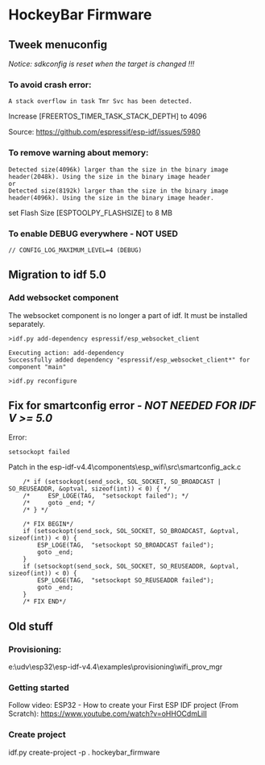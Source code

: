 # HockeyBar Firmware

## Tweek menuconfig
*Notice: sdkconfig is reset when the target is changed !!!*

### To avoid crash error: 
````
A stack overflow in task Tmr Svc has been detected.
````
Increase [FREERTOS_TIMER_TASK_STACK_DEPTH] to 4096

Source: https://github.com/espressif/esp-idf/issues/5980

### To remove warning about memory:
````
Detected size(4096k) larger than the size in the binary image header(2048k). Using the size in the binary image header
or
Detected size(8192k) larger than the size in the binary image header(4096k). Using the size in the binary image header.
````
set Flash Size [ESPTOOLPY_FLASHSIZE] to 8 MB

### To enable DEBUG everywhere - NOT USED
````
// CONFIG_LOG_MAXIMUM_LEVEL=4 (DEBUG)
````

## Migration to idf 5.0

### Add websocket component
The websocket component is no longer a part of idf. It must be installed separately.
````
>idf.py add-dependency espressif/esp_websocket_client

Executing action: add-dependency
Successfully added dependency "espressif/esp_websocket_client*" for component "main"

>idf.py reconfigure

````

## Fix for smartconfig error - *NOT NEEDED FOR IDF V >= 5.0*
Error:
````
setsockopt failed
````
Patch in the esp-idf-v4.4\components\esp_wifi\src\smartconfig_ack.c
````
    /* if (setsockopt(send_sock, SOL_SOCKET, SO_BROADCAST | SO_REUSEADDR, &optval, sizeof(int)) < 0) { */
    /*     ESP_LOGE(TAG,  "setsockopt failed"); */
    /*     goto _end; */
    /* } */

    /* FIX BEGIN*/
    if (setsockopt(send_sock, SOL_SOCKET, SO_BROADCAST, &optval, sizeof(int)) < 0) {
        ESP_LOGE(TAG,  "setsockopt SO_BROADCAST failed");
        goto _end;
    }
    if (setsockopt(send_sock, SOL_SOCKET, SO_REUSEADDR, &optval, sizeof(int)) < 0) {
        ESP_LOGE(TAG,  "setsockopt SO_REUSEADDR failed");
        goto _end;
    }
    /* FIX END*/

````

## Old stuff
### Provisioning:
e:\udv\esp32\esp-idf-v4.4\examples\provisioning\wifi_prov_mgr

### Getting started
Follow video: ESP32 - How to create your First ESP IDF project (From Scratch): https://www.youtube.com/watch?v=oHHOCdmLiII

### Create project
idf.py create-project -p . hockeybar_firmware
